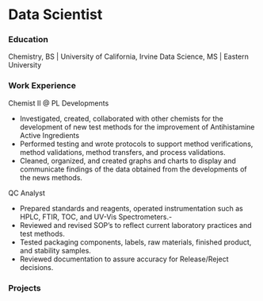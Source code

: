 # Data Scientist

### Education
Chemistry, BS | University of California, Irvine
Data Science, MS | Eastern University

### Work Experience
Chemist II @ PL Developments
-	Investigated, created, collaborated with other chemists for the development of new test methods for the improvement of Antihistamine Active Ingredients
-	Performed testing and wrote protocols to support method verifications, method validations, method transfers, and process validations.
-	Cleaned, organized, and created graphs and charts to display and communicate findings of the data obtained from the developments of the news methods.

QC Analyst 
-	Prepared standards and reagents, operated instrumentation such as HPLC, FTIR, TOC, and UV-Vis Spectrometers.-
-	Reviewed and revised SOP’s to reflect current laboratory practices and test methods.
-	Tested packaging components, labels, raw materials, finished product, and stability samples.
-	Reviewed documentation to assure accuracy for Release/Reject decisions.


### Projects
